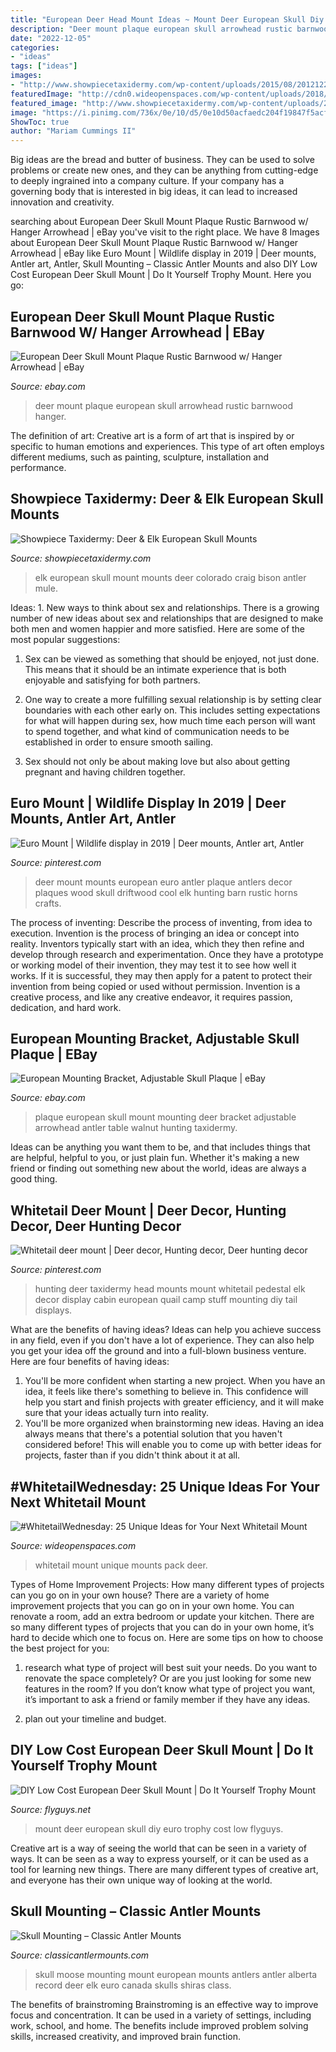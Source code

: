 ```yaml
---
title: "European Deer Head Mount Ideas ~ Mount Deer European Skull Diy Euro Trophy Cost Low Flyguys"
description: "Deer mount plaque european skull arrowhead rustic barnwood hanger"
date: "2022-12-05"
categories:
- "ideas"
tags: ["ideas"]
images:
- "http://www.showpiecetaxidermy.com/wp-content/uploads/2015/08/20121220-craig-colorado-elk-european-skull-mount.jpg"
featuredImage: "http://cdn0.wideopenspaces.com/wp-content/uploads/2018/07/skies1.jpg"
featured_image: "http://www.showpiecetaxidermy.com/wp-content/uploads/2015/08/20121220-craig-colorado-elk-european-skull-mount.jpg"
image: "https://i.pinimg.com/736x/0e/10/d5/0e10d50acfaedc204f19847f5acf66ca.jpg"
ShowToc: true
author: "Mariam Cummings II"
---
```



Big ideas are the bread and butter of business. They can be used to solve problems or create new ones, and they can be anything from cutting-edge to deeply ingrained into a company culture. If your company has a governing body that is interested in big ideas, it can lead to increased innovation and creativity.

	

		
searching about European Deer Skull Mount Plaque Rustic Barnwood w/ Hanger Arrowhead | eBay you've visit to the right place. We have 8 Images about European Deer Skull Mount Plaque Rustic Barnwood w/ Hanger Arrowhead | eBay like Euro Mount | Wildlife display in 2019 | Deer mounts, Antler art, Antler, Skull Mounting – Classic Antler Mounts and also DIY Low Cost European Deer Skull Mount | Do It Yourself Trophy Mount. Here you go:
		
    
## European Deer Skull Mount Plaque Rustic Barnwood W/ Hanger Arrowhead | EBay

<img loading=lazy src="https://i.ebayimg.com/images/g/EcAAAOSwTglYj3Wo/s-l400.jpg" onerror="this.onerror=null;this.src='https://tse4.mm.bing.net/th?id=OIP.JQSnBTuUZ5-3dy6yEN8upwAAAA&amp;pid=15.1';" alt="European Deer Skull Mount Plaque Rustic Barnwood w/ Hanger Arrowhead | eBay">

_Source: ebay.com_

>deer mount plaque european skull arrowhead rustic barnwood hanger. 

	

The definition of art:
Creative art is a form of art that is inspired by or specific to human emotions and experiences. This type of art often employs different mediums, such as painting, sculpture, installation and performance.

    
## Showpiece Taxidermy: Deer &amp; Elk European Skull Mounts

<img loading=lazy src="http://www.showpiecetaxidermy.com/wp-content/uploads/2015/08/20121220-craig-colorado-elk-european-skull-mount.jpg" onerror="this.onerror=null;this.src='https://tse4.mm.bing.net/th?id=OIP.4E2dLH5cUreJ2ahXqMHK7gHaJ4&amp;pid=15.1';" alt="Showpiece Taxidermy: Deer &amp; Elk European Skull Mounts">

_Source: showpiecetaxidermy.com_

>elk european skull mount mounts deer colorado craig bison antler mule. 

	

Ideas: 1. New ways to think about sex and relationships.
There is a growing number of new ideas about sex and relationships that are designed to make both men and women happier and more satisfied. Here are some of the most popular suggestions:
1. Sex can be viewed as something that should be enjoyed, not just done. This means that it should be an intimate experience that is both enjoyable and satisfying for both partners.

2. One way to create a more fulfilling sexual relationship is by setting clear boundaries with each other early on. This includes setting expectations for what will happen during sex, how much time each person will want to spend together, and what kind of communication needs to be established in order to ensure smooth sailing.

3. Sex should not only be about making love but also about getting pregnant and having children together.

    
## Euro Mount | Wildlife Display In 2019 | Deer Mounts, Antler Art, Antler

<img loading=lazy src="https://i.pinimg.com/736x/68/4b/db/684bdb68dd27182f0ec75dcf8068cda6--deer-mount-decor-euro-mounts.jpg?b=t" onerror="this.onerror=null;this.src='https://tse3.mm.bing.net/th?id=OIP.5_8CuUm6G_Q93Z0NKVXeLgHaJ3&amp;pid=15.1';" alt="Euro Mount | Wildlife display in 2019 | Deer mounts, Antler art, Antler">

_Source: pinterest.com_

>deer mount mounts european euro antler plaque antlers decor plaques wood skull driftwood cool elk hunting barn rustic horns crafts. 

	

The process of inventing: Describe the process of inventing, from idea to execution.
Invention is the process of bringing an idea or concept into reality. Inventors typically start with an idea, which they then refine and develop through research and experimentation. Once they have a prototype or working model of their invention, they may test it to see how well it works. If it is successful, they may then apply for a patent to protect their invention from being copied or used without permission. Invention is a creative process, and like any creative endeavor, it requires passion, dedication, and hard work.

    
## European Mounting Bracket, Adjustable Skull Plaque | EBay

<img loading=lazy src="http://i.ebayimg.com/images/i/142199327312-0-1/s-l1000.jpg" onerror="this.onerror=null;this.src='https://tse1.mm.bing.net/th?id=OIP.MHu-C_rBpGHvJtxwkIzvewHaJ4&amp;pid=15.1';" alt="European Mounting Bracket, Adjustable Skull Plaque | eBay">

_Source: ebay.com_

>plaque european skull mount mounting deer bracket adjustable arrowhead antler table walnut hunting taxidermy. 

	

Ideas can be anything you want them to be, and that includes things that are helpful, helpful to you, or just plain fun. Whether it's making a new friend or finding out something new about the world, ideas are always a good thing.

    
## Whitetail Deer Mount | Deer Decor, Hunting Decor, Deer Hunting Decor

<img loading=lazy src="https://i.pinimg.com/736x/0e/10/d5/0e10d50acfaedc204f19847f5acf66ca.jpg" onerror="this.onerror=null;this.src='https://tse1.mm.bing.net/th?id=OIP.Jl2pC2ojGLQch8TokwM44QHaKF&amp;pid=15.1';" alt="Whitetail deer mount | Deer decor, Hunting decor, Deer hunting decor">

_Source: pinterest.com_

>hunting deer taxidermy head mounts mount whitetail pedestal elk decor display cabin european quail camp stuff mounting diy tail displays. 

	

What are the benefits of having ideas?
Ideas can help you achieve success in any field, even if you don't have a lot of experience. They can also help you get your idea off the ground and into a full-blown business venture. Here are four benefits of having ideas: 
1. You'll be more confident when starting a new project. When you have an idea, it feels like there's something to believe in. This confidence will help you start and finish projects with greater efficiency, and it will make sure that your ideas actually turn into reality. 
2. You'll be more organized when brainstorming new ideas. Having an idea always means that there's a potential solution that you haven't considered before! This will enable you to come up with better ideas for projects, faster than if you didn't think about it at all. 

    
## #WhitetailWednesday: 25 Unique Ideas For Your Next Whitetail Mount

<img loading=lazy src="http://cdn0.wideopenspaces.com/wp-content/uploads/2018/07/skies1.jpg" onerror="this.onerror=null;this.src='https://tse2.mm.bing.net/th?id=OIP.wbVmOogAm9shouq1HlQK_QHaKX&amp;pid=15.1';" alt="#WhitetailWednesday: 25 Unique Ideas for Your Next Whitetail Mount">

_Source: wideopenspaces.com_

>whitetail mount unique mounts pack deer. 

	

Types of Home Improvement Projects: How many different types of projects can you go on in your own house?
There are a variety of home improvement projects that you can go on in your own home. You can renovate a room, add an extra bedroom or update your kitchen. There are so many different types of projects that you can do in your own home, it’s hard to decide which one to focus on. Here are some tips on how to choose the best project for you: 
1. research what type of project will best suit your needs. Do you want to renovate the space completely? Or are you just looking for some new features in the room? If you don’t know what type of project you want, it’s important to ask a friend or family member if they have any ideas. 

2. plan out your timeline and budget.

    
## DIY Low Cost European Deer Skull Mount | Do It Yourself Trophy Mount

<img loading=lazy src="https://i1.wp.com/flyguys.net/wp-content/uploads/2010/12/Euro-Mount-JYD-flyguys.net_.jpg?fit=640%2C480&amp;ssl=1" onerror="this.onerror=null;this.src='https://tse3.mm.bing.net/th?id=OIP.z_rCKJa9DiTg0oaYmIzyEQHaFj&amp;pid=15.1';" alt="DIY Low Cost European Deer Skull Mount | Do It Yourself Trophy Mount">

_Source: flyguys.net_

>mount deer european skull diy euro trophy cost low flyguys. 

	

Creative art is a way of seeing the world that can be seen in a variety of ways. It can be seen as a way to express yourself, or it can be used as a tool for learning new things. There are many different types of creative art, and everyone has their own unique way of looking at the world.

    
## Skull Mounting – Classic Antler Mounts

<img loading=lazy src="http://classicantlermounts.com/wp-content/uploads/2018/02/1023.jpg" onerror="this.onerror=null;this.src='https://tse1.mm.bing.net/th?id=OIP.LWNJx6pat256tyjIYAVRHAHaFj&amp;pid=15.1';" alt="Skull Mounting – Classic Antler Mounts">

_Source: classicantlermounts.com_

>skull moose mounting mount european mounts antlers antler alberta record deer elk euro canada skulls shiras class. 

	

The benefits of brainstroming
Brainstroming is an effective way to improve focus and concentration. It can be used in a variety of settings, including work, school, and home. The benefits include improved problem solving skills, increased creativity, and improved brain function.

